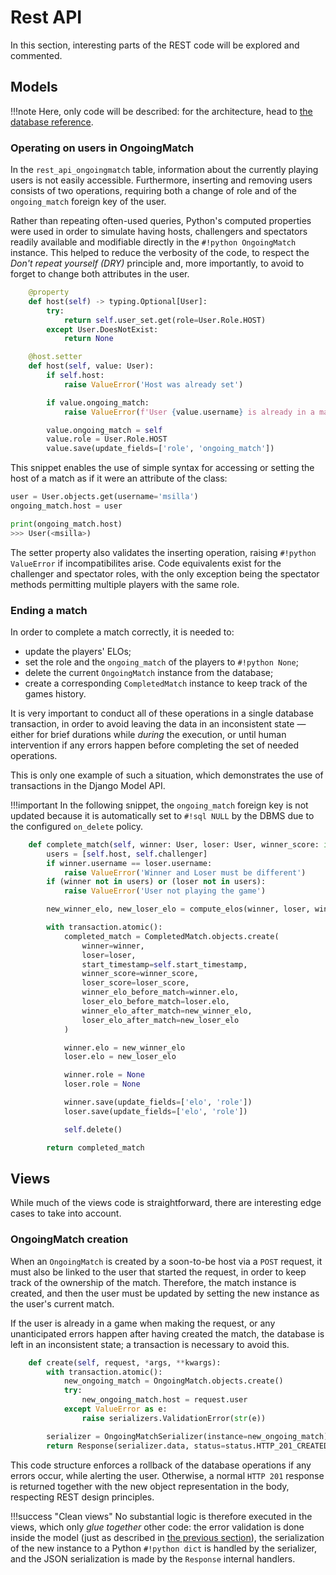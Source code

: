 # Rest API
In this section, interesting parts of the REST code will be explored and commented. 

## Models

!!!note
	Here, only code will be described: for the architecture, head to [the database reference](../architecture/index.md#Database).
### Operating on users in OngoingMatch
In the `rest_api_ongoingmatch` table, information about the currently playing users is not easily accessible. Furthermore, inserting and removing users consists of two operations, requiring both a change of role and of the `ongoing_match` foreign key of the user.

Rather than repeating often-used queries, Python's computed properties were used in order to simulate having hosts, challengers and spectators readily available and modifiable directly in the `#!python OngoingMatch` instance.
This helped to reduce the verbosity of the code, to respect the _Don't repeat yourself (DRY)_ principle and, more importantly, to avoid to forget to change both attributes in the user.

```python linenums="71"
    @property
    def host(self) -> typing.Optional[User]:
        try:
            return self.user_set.get(role=User.Role.HOST)
        except User.DoesNotExist:
            return None

    @host.setter
    def host(self, value: User):
        if self.host:
            raise ValueError('Host was already set')

        if value.ongoing_match:
            raise ValueError(f'User {value.username} is already in a match')

        value.ongoing_match = self
        value.role = User.Role.HOST
        value.save(update_fields=['role', 'ongoing_match'])
```

This snippet enables the use of simple syntax for accessing or setting the host of a match as if it were an attribute of the class:

```python
user = User.objects.get(username='msilla')
ongoing_match.host = user

print(ongoing_match.host)
>>> User(<msilla>)
```

The setter property also validates the inserting operation, raising `#!python ValueError` if incompatibilites arise.
Code equivalents exist for the challenger and spectator roles, with the only exception being the spectator methods permitting multiple players with the same role.

### Ending a match 
In order to complete a match correctly, it is needed to:

- update the players' ELOs;
- set the role and the `ongoing_match` of the players to `#!python None`;
- delete the current `OngoingMatch` instance from the database;
- create a corresponding `CompletedMatch` instance to keep track of the
games history.

It is very important to conduct all of these operations in a single database
 transaction, in order to avoid leaving the data in an inconsistent state — either for brief durations while *during* the execution, or until human intervention if any errors happen before completing the set of needed operations.

This is only one example of such a situation, which demonstrates the use
 of transactions in the Django Model API.

!!!important
     In the following snippet, the `ongoing_match` foreign key is not updated because it is automatically set to `#!sql NULL` by the DBMS due to the configured `on_delete` policy.

```python linenums="157"
    def complete_match(self, winner: User, loser: User, winner_score: int, loser_score: int) -> CompletedMatch:
        users = [self.host, self.challenger]
        if winner.username == loser.username:
            raise ValueError('Winner and Loser must be different')
        if (winner not in users) or (loser not in users):
            raise ValueError('User not playing the game')

        new_winner_elo, new_loser_elo = compute_elos(winner, loser, winner_score, loser_score)

        with transaction.atomic():
            completed_match = CompletedMatch.objects.create(
                winner=winner,
                loser=loser,
                start_timestamp=self.start_timestamp,
                winner_score=winner_score,
                loser_score=loser_score,
                winner_elo_before_match=winner.elo,
                loser_elo_before_match=loser.elo,
                winner_elo_after_match=new_winner_elo,
                loser_elo_after_match=new_loser_elo
            )

            winner.elo = new_winner_elo
            loser.elo = new_loser_elo

            winner.role = None
            loser.role = None

            winner.save(update_fields=['elo', 'role'])
            loser.save(update_fields=['elo', 'role'])

            self.delete()

        return completed_match
```

## Views
While much of the views code is straightforward, there are interesting edge cases to take into account.

### OngoingMatch creation
When an `OngoingMatch` is created by a soon-to-be host via a `POST` request, it must also be linked to the user that started the request, in order to keep track of the ownership of the match.
Therefore, the match instance is created, and then the user must be updated by setting the new instance as the user's current match.

If the user is already in a game when making the request, or any unanticipated errors happen after having created the match, the database is left in an inconsistent state; a transaction is necessary to avoid this.

```python linenums="53"
    def create(self, request, *args, **kwargs):
        with transaction.atomic():
            new_ongoing_match = OngoingMatch.objects.create()
            try:
                new_ongoing_match.host = request.user
            except ValueError as e:
                raise serializers.ValidationError(str(e))

        serializer = OngoingMatchSerializer(instance=new_ongoing_match)
        return Response(serializer.data, status=status.HTTP_201_CREATED)
```
This code structure enforces a rollback of the database operations if any errors occur, while alerting the user. Otherwise, a normal `HTTP 201` response is returned together with the new object representation in the body, respecting REST design principles.

!!!success "Clean views"
	No substantial logic is therefore executed in the views, which only *glue together* other code: the error validation is done inside the model (just as described in [the previous section](#operating-on-users-in-ongoingmatch)), the serialization of the new instance to a Python `#!python dict` is handled by the serializer, and the JSON serialization is made by the `Response` internal handlers.

